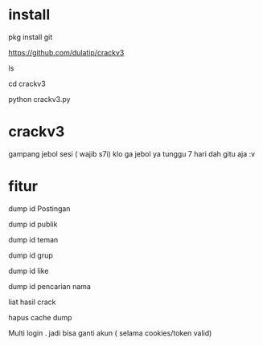 # install

pkg install git

https://github.com/dulatip/crackv3

ls

cd crackv3

python crackv3.py

# crackv3

gampang jebol sesi ( wajib s7i) klo ga jebol ya tunggu 7 hari dah gitu aja :v

# fitur

dump id Postingan

dump id publik

dump id teman

dump id grup

dump id like

dump id pencarian nama

liat hasil crack

hapus cache dump

Multi login . jadi bisa ganti akun ( selama cookies/token valid)
